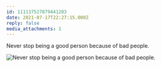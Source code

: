 ```yaml
---
id: 111137527879441203
date: 2021-07-17T22:27:15.000Z
reply: false
media_attachments: 1
---
```


Never stop being a good person because of bad people.

![Never stop being a good person because of bad people. ](https://files.e5n.cc/media_attachments/files/115/092/955/481/246/273/original/cafd3f202ea7f4eb.jpg)
